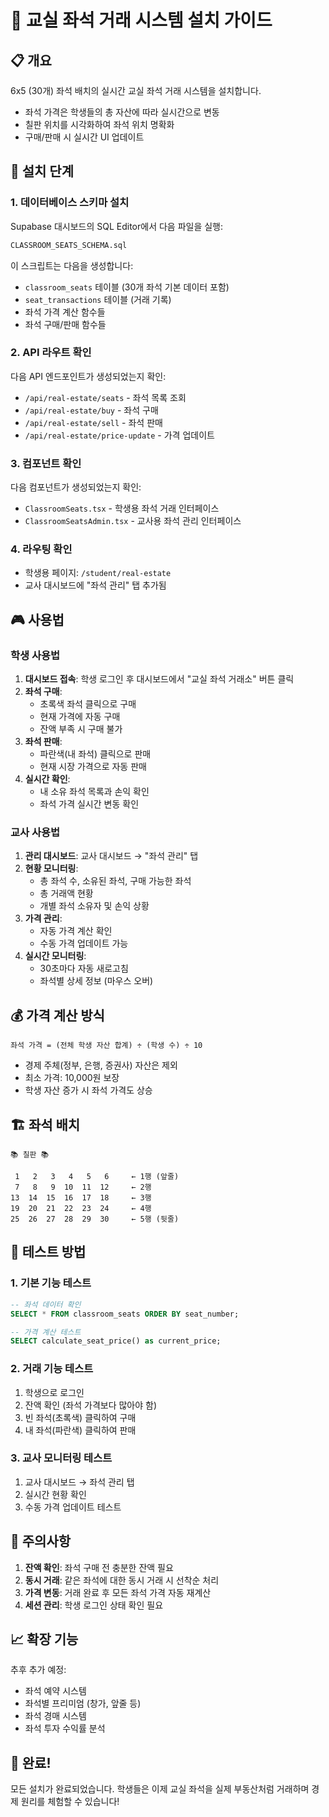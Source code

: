 # 🏫 교실 좌석 거래 시스템 설치 가이드

## 📋 개요

6x5 (30개) 좌석 배치의 실시간 교실 좌석 거래 시스템을 설치합니다.
- 좌석 가격은 학생들의 총 자산에 따라 실시간으로 변동
- 칠판 위치를 시각화하여 좌석 위치 명확화
- 구매/판매 시 실시간 UI 업데이트

## 🚀 설치 단계

### 1. 데이터베이스 스키마 설치

Supabase 대시보드의 SQL Editor에서 다음 파일을 실행:

```bash
CLASSROOM_SEATS_SCHEMA.sql
```

이 스크립트는 다음을 생성합니다:
- `classroom_seats` 테이블 (30개 좌석 기본 데이터 포함)
- `seat_transactions` 테이블 (거래 기록)
- 좌석 가격 계산 함수들
- 좌석 구매/판매 함수들

### 2. API 라우트 확인

다음 API 엔드포인트가 생성되었는지 확인:
- `/api/real-estate/seats` - 좌석 목록 조회
- `/api/real-estate/buy` - 좌석 구매
- `/api/real-estate/sell` - 좌석 판매  
- `/api/real-estate/price-update` - 가격 업데이트

### 3. 컴포넌트 확인

다음 컴포넌트가 생성되었는지 확인:
- `ClassroomSeats.tsx` - 학생용 좌석 거래 인터페이스
- `ClassroomSeatsAdmin.tsx` - 교사용 좌석 관리 인터페이스

### 4. 라우팅 확인

- 학생용 페이지: `/student/real-estate`
- 교사 대시보드에 "좌석 관리" 탭 추가됨

## 🎮 사용법

### 학생 사용법

1. **대시보드 접속**: 학생 로그인 후 대시보드에서 "교실 좌석 거래소" 버튼 클릭
2. **좌석 구매**: 
   - 초록색 좌석 클릭으로 구매
   - 현재 가격에 자동 구매
   - 잔액 부족 시 구매 불가
3. **좌석 판매**: 
   - 파란색(내 좌석) 클릭으로 판매
   - 현재 시장 가격으로 자동 판매
4. **실시간 확인**:
   - 내 소유 좌석 목록과 손익 확인
   - 좌석 가격 실시간 변동 확인

### 교사 사용법

1. **관리 대시보드**: 교사 대시보드 → "좌석 관리" 탭
2. **현황 모니터링**:
   - 총 좌석 수, 소유된 좌석, 구매 가능한 좌석
   - 총 거래액 현황
   - 개별 좌석 소유자 및 손익 상황
3. **가격 관리**:
   - 자동 가격 계산 확인
   - 수동 가격 업데이트 가능
4. **실시간 모니터링**:
   - 30초마다 자동 새로고침
   - 좌석별 상세 정보 (마우스 오버)

## 💰 가격 계산 방식

```
좌석 가격 = (전체 학생 자산 합계) ÷ (학생 수) ÷ 10
```

- 경제 주체(정부, 은행, 증권사) 자산은 제외
- 최소 가격: 10,000원 보장
- 학생 자산 증가 시 좌석 가격도 상승

## 🏗️ 좌석 배치

```
📚 칠판 📚

 1   2   3   4   5   6     ← 1행 (앞줄)
 7   8   9  10  11  12     ← 2행
13  14  15  16  17  18     ← 3행  
19  20  21  22  23  24     ← 4행
25  26  27  28  29  30     ← 5행 (뒷줄)
```

## 🔧 테스트 방법

### 1. 기본 기능 테스트
```sql
-- 좌석 데이터 확인
SELECT * FROM classroom_seats ORDER BY seat_number;

-- 가격 계산 테스트
SELECT calculate_seat_price() as current_price;
```

### 2. 거래 기능 테스트
1. 학생으로 로그인
2. 잔액 확인 (좌석 가격보다 많아야 함)
3. 빈 좌석(초록색) 클릭하여 구매
4. 내 좌석(파란색) 클릭하여 판매

### 3. 교사 모니터링 테스트
1. 교사 대시보드 → 좌석 관리 탭
2. 실시간 현황 확인
3. 수동 가격 업데이트 테스트

## 🚨 주의사항

1. **잔액 확인**: 좌석 구매 전 충분한 잔액 필요
2. **동시 거래**: 같은 좌석에 대한 동시 거래 시 선착순 처리
3. **가격 변동**: 거래 완료 후 모든 좌석 가격 자동 재계산
4. **세션 관리**: 학생 로그인 상태 확인 필요

## 📈 확장 기능

추후 추가 예정:
- 좌석 예약 시스템
- 좌석별 프리미엄 (창가, 앞줄 등)
- 좌석 경매 시스템
- 좌석 투자 수익률 분석

## 🎉 완료!

모든 설치가 완료되었습니다. 학생들은 이제 교실 좌석을 실제 부동산처럼 거래하며 경제 원리를 체험할 수 있습니다!